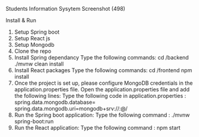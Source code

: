 Students Information Sysytem
Screenshot (498)

Install & Run
1. Setup Spring boot
2. Setup React js
3. Setup Mongodb
4. Clone the repo
5. Install Spring dependancy
Type the following commands:
cd /backend
./mvnw clean install
6. Install React packages
Type the following commands:
cd /frontend
npm install
7. Once the project is set up, please configure MongoDB credentials in the application.properties file. Open the application.properties file and add the following lines:
Type the following code in application.properties :
spring.data.mongodb.database=<DB-NAME>
spring.data.mongodb.uri=mongodb+srv://<USERNAME>:<PASSWORD>@<CLUSTER>/
8. Run the Spring boot application:
Type the following command :
./mvnw spring-boot:run
9. Run the React application:
Type the following command :
npm start
